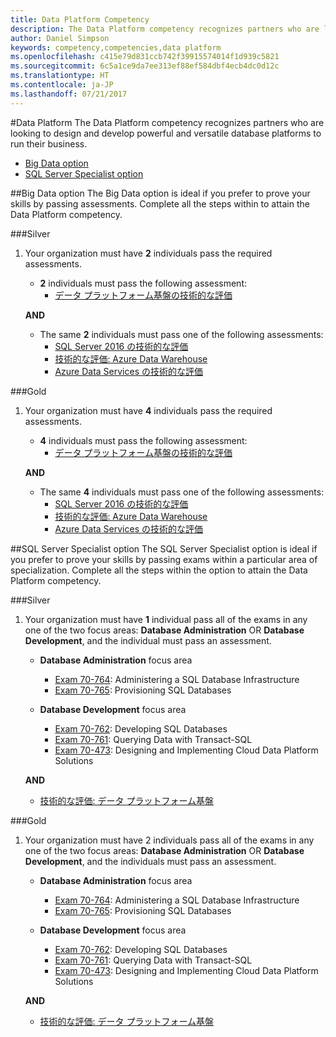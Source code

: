 ```yaml
---
title: Data Platform Competency
description: The Data Platform competency recognizes partners who are looking to design and develop powerful and versatile database platforms to run their business.
author: Daniel Simpson
keywords: competency,competencies,data platform
ms.openlocfilehash: c415e79d831ccb742f39915574014f1d939c5821
ms.sourcegitcommit: 6c5a1ce9da7ee313ef88ef584dbf4ecb4dc0d12c
ms.translationtype: HT
ms.contentlocale: ja-JP
ms.lasthandoff: 07/21/2017
---
```

#<a name="data-platform"></a>Data Platform
The Data Platform competency recognizes partners who are looking to design and develop powerful and versatile database platforms to run their business.

- [Big Data option](#big-data-option) 
- [SQL Server Specialist option](#sql-server-specialist-option)

##<a name="big-data-option"></a>Big Data option
The Big Data option is ideal if you prefer to prove your skills by passing assessments. Complete all the steps within to attain the Data Platform competency.

###<a name="silver"></a>Silver
1. Your organization must have **2** individuals pass the required assessments.

    - **2** individuals must pass the following assessment:
        - [データ プラットフォーム基盤の技術的な評価](https://partneruniversity.microsoft.com/?whr=uri:MicrosoftAccount&courseId=14354&scoId=nNGssUygB_8504778676)

    **AND**

    - The same **2** individuals must pass one of the following assessments:
        - [SQL Server 2016 の技術的な評価](https://partneruniversity.microsoft.com/?whr=uri:MicrosoftAccount&courseId=14355&scoId=nzHk0hygB_7404778676)
        - [技術的な評価: Azure Data Warehouse](https://partneruniversity.microsoft.com/?whr=uri:MicrosoftAccount&courseId=17491&scoId=1yUZ01TnD_1606265419)
        - [Azure Data Services の技術的な評価](https://partneruniversity.microsoft.com/?whr=uri:MicrosoftAccount&courseId=17490&scoId=2h3AfWTnD_4706265419)

###<a name="gold"></a>Gold
1. Your organization must have **4** individuals pass the required assessments.

    - **4** individuals must pass the following assessment:
        - [データ プラットフォーム基盤の技術的な評価](https://partneruniversity.microsoft.com/?whr=uri:MicrosoftAccount&courseId=14354&scoId=nNGssUygB_8504778676)

    **AND**

    - The same **4** individuals must pass one of the following assessments:
        - [SQL Server 2016 の技術的な評価](https://partneruniversity.microsoft.com/?whr=uri:MicrosoftAccount&courseId=14355&scoId=nzHk0hygB_7404778676)
        - [技術的な評価: Azure Data Warehouse](https://partneruniversity.microsoft.com/?whr=uri:MicrosoftAccount&courseId=17491&scoId=1yUZ01TnD_1606265419)
        - [Azure Data Services の技術的な評価](https://partneruniversity.microsoft.com/?whr=uri:MicrosoftAccount&courseId=17490&scoId=2h3AfWTnD_4706265419)

##<a name="sql-server-specialist-option"></a>SQL Server Specialist option
The SQL Server Specialist option is ideal if you prefer to prove your skills by passing exams within a particular area of specialization. Complete all the steps within the option to attain the Data Platform competency.

###<a name="silver"></a>Silver
1. Your organization must have **1** individual pass all of the exams in any one of the two focus areas: **Database Administration** OR **Database Development**, and the individual must pass an assessment.

    - **Database Administration** focus area
        - [Exam 70-764](https://www.microsoft.com/en-us/learning/exam-70-764.aspx): Administering a SQL Database Infrastructure 
        - [Exam 70-765](https://www.microsoft.com/en-us/learning/exam-70-765.aspx): Provisioning SQL Databases

    - **Database Development** focus area
        - [Exam 70-762](https://www.microsoft.com/en-us/learning/exam-70-762.aspx): Developing SQL Databases
        - [Exam 70-761](https://www.microsoft.com/en-us/learning/exam-70-761.aspx): Querying Data with Transact-SQL
        - [Exam 70-473](https://www.microsoft.com/en-us/learning/exam-70-473.aspx): Designing and Implementing Cloud Data Platform Solutions

    **AND**

    - [技術的な評価: データ プラットフォーム基盤](https://partneruniversity.microsoft.com/?whr=uri:MicrosoftAccount&courseId=14354&scoId=nNGssUygB_8504778676)

###<a name="gold"></a>Gold
1. Your organization must have 2 individuals pass all of the exams in any one of the two focus areas: **Database Administration** OR **Database Development**, and the individuals must pass an assessment.

    - **Database Administration** focus area
        - [Exam 70-764](https://www.microsoft.com/en-us/learning/exam-70-764.aspx): Administering a SQL Database Infrastructure 
        - [Exam 70-765](https://www.microsoft.com/en-us/learning/exam-70-765.aspx): Provisioning SQL Databases

    - **Database Development** focus area
        - [Exam 70-762](https://www.microsoft.com/en-us/learning/exam-70-762.aspx): Developing SQL Databases
        - [Exam 70-761](https://www.microsoft.com/en-us/learning/exam-70-761.aspx): Querying Data with Transact-SQL
        - [Exam 70-473](https://www.microsoft.com/en-us/learning/exam-70-473.aspx): Designing and Implementing Cloud Data Platform Solutions

    **AND**

    - [技術的な評価: データ プラットフォーム基盤](https://partneruniversity.microsoft.com/?whr=uri:MicrosoftAccount&courseId=14354&scoId=nNGssUygB_8504778676)



